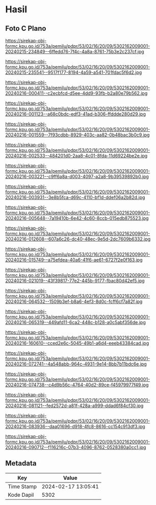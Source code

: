 # Hasil

## Foto C Plano

https://sirekap-obj-formc.kpu.go.id/753a/pemilu/pdpr/53/02/16/20/09/5302162009001-20240215-234849--6ffedd76-7f4c-4a8a-8761-75b3e2c237cf.jpg

https://sirekap-obj-formc.kpu.go.id/753a/pemilu/pdpr/53/02/16/20/09/5302162009001-20240215-235541--9517f177-8194-4a59-a541-701fdac5f6d2.jpg

https://sirekap-obj-formc.kpu.go.id/753a/pemilu/pdpr/53/02/16/20/09/5302162009001-20240216-000411--c2ecbfcd-d5ee-4dd9-93fb-b2a80e79b562.jpg

https://sirekap-obj-formc.kpu.go.id/753a/pemilu/pdpr/53/02/16/20/09/5302162009001-20240216-001123--a68c0bdc-edf3-41ad-b306-ffddde280d29.jpg

https://sirekap-obj-formc.kpu.go.id/753a/pemilu/pdpr/53/02/16/20/09/5302162009001-20240216-001559--7f93cdbb-8929-403c-aa82-0b48bac3b0c9.jpg

https://sirekap-obj-formc.kpu.go.id/753a/pemilu/pdpr/53/02/16/20/09/5302162009001-20240216-002533--484201d0-2aa8-4c01-8fda-11d69224be2e.jpg

https://sirekap-obj-formc.kpu.go.id/753a/pemilu/pdpr/53/02/16/20/09/5302162009001-20240216-003221--c9ff6a8a-d003-4097-a2a8-9b39539892b0.jpg

https://sirekap-obj-formc.kpu.go.id/753a/pemilu/pdpr/53/02/16/20/09/5302162009001-20240216-003931--3e8b5fca-d69c-4110-bf1d-ddef06a2b82d.jpg

https://sirekap-obj-formc.kpu.go.id/753a/pemilu/pdpr/53/02/16/20/09/5302162009001-20240216-005648--7a19410b-6e42-4c60-8ccb-015edb875523.jpg

https://sirekap-obj-formc.kpu.go.id/753a/pemilu/pdpr/53/02/16/20/09/5302162009001-20240216-012608--607a6c26-dc40-48ec-9e5d-2dc7609b6332.jpg

https://sirekap-obj-formc.kpu.go.id/753a/pemilu/pdpr/53/02/16/20/09/5302162009001-20240216-015749--a75efdea-40a6-41f6-ae61-6727f2e0f163.jpg

https://sirekap-obj-formc.kpu.go.id/753a/pemilu/pdpr/53/02/16/20/09/5302162009001-20240216-021019--43f39817-77e2-445b-9177-fbac80d42ef5.jpg

https://sirekap-obj-formc.kpu.go.id/753a/pemilu/pdpr/53/02/16/20/09/5302162009001-20240216-064532--1509b3ef-b8a6-4ef3-8d0c-fcff6cf7a82f.jpg

https://sirekap-obj-formc.kpu.go.id/753a/pemilu/pdpr/53/02/16/20/09/5302162009001-20240216-065319--449afd11-6ca2-448c-b128-a0c5abf356de.jpg

https://sirekap-obj-formc.kpu.go.id/753a/pemilu/pdpr/53/02/16/20/09/5302162009001-20240216-160610--cced2e6c-5045-49b1-a6d4-eeeb43384cad.jpg

https://sirekap-obj-formc.kpu.go.id/753a/pemilu/pdpr/53/02/16/20/09/5302162009001-20240216-072741--4a548abb-964c-4931-9e14-8bb7b11bdc6e.jpg

https://sirekap-obj-formc.kpu.go.id/753a/pemilu/pdpr/53/02/16/20/09/5302162009001-20240216-074738--c4d9b56c-4764-40d2-89ce-f45979977f49.jpg

https://sirekap-obj-formc.kpu.go.id/753a/pemilu/pdpr/53/02/16/20/09/5302162009001-20240216-081121--fed2572d-a81f-428a-a999-ddad6f84cf30.jpg

https://sirekap-obj-formc.kpu.go.id/753a/pemilu/pdpr/53/02/16/20/09/5302162009001-20240216-083936--daa01696-d918-4fc8-8616-cc154c913df3.jpg

https://sirekap-obj-formc.kpu.go.id/753a/pemilu/pdpr/53/02/16/20/09/5302162009001-20240216-090712--f116216c-07b3-4096-8762-0528380a0cc1.jpg


## Metadata

| Key        | Value               |
| ---------- | ------------------- |
| Time Stamp | 2024-02-17 13:05:41 |
| Kode Dapil | 5302                |




